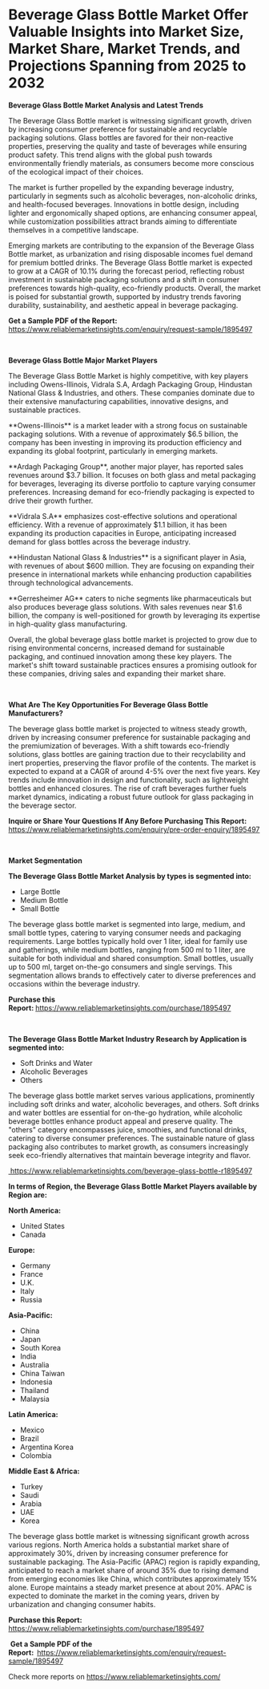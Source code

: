 <p><h1>Beverage Glass Bottle Market Offer Valuable Insights into Market Size, Market Share, Market Trends, and Projections Spanning from 2025 to 2032</h1></p><p><strong>Beverage Glass Bottle Market Analysis and Latest Trends</strong></p>
<p><p>The Beverage Glass Bottle market is witnessing significant growth, driven by increasing consumer preference for sustainable and recyclable packaging solutions. Glass bottles are favored for their non-reactive properties, preserving the quality and taste of beverages while ensuring product safety. This trend aligns with the global push towards environmentally friendly materials, as consumers become more conscious of the ecological impact of their choices.</p><p>The market is further propelled by the expanding beverage industry, particularly in segments such as alcoholic beverages, non-alcoholic drinks, and health-focused beverages. Innovations in bottle design, including lighter and ergonomically shaped options, are enhancing consumer appeal, while customization possibilities attract brands aiming to differentiate themselves in a competitive landscape.</p><p>Emerging markets are contributing to the expansion of the Beverage Glass Bottle market, as urbanization and rising disposable incomes fuel demand for premium bottled drinks. The Beverage Glass Bottle market is expected to grow at a CAGR of 10.1% during the forecast period, reflecting robust investment in sustainable packaging solutions and a shift in consumer preferences towards high-quality, eco-friendly products. Overall, the market is poised for substantial growth, supported by industry trends favoring durability, sustainability, and aesthetic appeal in beverage packaging.</p></p>
<p><strong>Get a Sample PDF of the Report:&nbsp;</strong> <a href="https://www.reliablemarketinsights.com/enquiry/request-sample/1895497?utm_campaign=2324&utm_medium=2&utm_source=Github&utm_content=ia&utm_term=08022025&utm_id=beverage-glass-bottle">https://www.reliablemarketinsights.com/enquiry/request-sample/1895497</a></p>
<p>&nbsp;</p>
<p><strong>Beverage Glass Bottle Major Market Players</strong></p>
<p><p>The Beverage Glass Bottle Market is highly competitive, with key players including Owens-Illinois, Vidrala S.A, Ardagh Packaging Group, Hindustan National Glass & Industries, and others. These companies dominate due to their extensive manufacturing capabilities, innovative designs, and sustainable practices.</p><p>**Owens-Illinois** is a market leader with a strong focus on sustainable packaging solutions. With a revenue of approximately $6.5 billion, the company has been investing in improving its production efficiency and expanding its global footprint, particularly in emerging markets.</p><p>**Ardagh Packaging Group**, another major player, has reported sales revenues around $3.7 billion. It focuses on both glass and metal packaging for beverages, leveraging its diverse portfolio to capture varying consumer preferences. Increasing demand for eco-friendly packaging is expected to drive their growth further.</p><p>**Vidrala S.A** emphasizes cost-effective solutions and operational efficiency. With a revenue of approximately $1.1 billion, it has been expanding its production capacities in Europe, anticipating increased demand for glass bottles across the beverage industry.</p><p>**Hindustan National Glass & Industries** is a significant player in Asia, with revenues of about $600 million. They are focusing on expanding their presence in international markets while enhancing production capabilities through technological advancements.</p><p>**Gerresheimer AG** caters to niche segments like pharmaceuticals but also produces beverage glass solutions. With sales revenues near $1.6 billion, the company is well-positioned for growth by leveraging its expertise in high-quality glass manufacturing.</p><p>Overall, the global beverage glass bottle market is projected to grow due to rising environmental concerns, increased demand for sustainable packaging, and continued innovation among these key players. The market's shift toward sustainable practices ensures a promising outlook for these companies, driving sales and expanding their market share.</p></p>
<p>&nbsp;</p>
<p><strong>What Are The Key Opportunities For Beverage Glass Bottle Manufacturers?</strong></p>
<p><p>The beverage glass bottle market is projected to witness steady growth, driven by increasing consumer preference for sustainable packaging and the premiumization of beverages. With a shift towards eco-friendly solutions, glass bottles are gaining traction due to their recyclability and inert properties, preserving the flavor profile of the contents. The market is expected to expand at a CAGR of around 4-5% over the next five years. Key trends include innovation in design and functionality, such as lightweight bottles and enhanced closures. The rise of craft beverages further fuels market dynamics, indicating a robust future outlook for glass packaging in the beverage sector.</p></p>
<p><strong>Inquire or Share Your Questions If Any Before Purchasing This Report:</strong> <a href="https://www.reliablemarketinsights.com/enquiry/pre-order-enquiry/1895497?utm_campaign=2324&utm_medium=2&utm_source=Github&utm_content=ia&utm_term=08022025&utm_id=beverage-glass-bottle">https://www.reliablemarketinsights.com/enquiry/pre-order-enquiry/1895497</a></p>
<p>&nbsp;</p>
<p><strong>Market Segmentation</strong></p>
<p><strong>The Beverage Glass Bottle Market Analysis by types is segmented into:</strong></p>
<p><ul><li>Large Bottle</li><li>Medium Bottle</li><li>Small Bottle</li></ul></p>
<p><p>The beverage glass bottle market is segmented into large, medium, and small bottle types, catering to varying consumer needs and packaging requirements. Large bottles typically hold over 1 liter, ideal for family use and gatherings, while medium bottles, ranging from 500 ml to 1 liter, are suitable for both individual and shared consumption. Small bottles, usually up to 500 ml, target on-the-go consumers and single servings. This segmentation allows brands to effectively cater to diverse preferences and occasions within the beverage industry.</p></p>
<p><strong>Purchase this Report:&nbsp;</strong><a href="https://www.reliablemarketinsights.com/purchase/1895497?utm_campaign=2324&utm_medium=2&utm_source=Github&utm_content=ia&utm_term=08022025&utm_id=beverage-glass-bottle">https://www.reliablemarketinsights.com/purchase/1895497</a></p>
<p>&nbsp;</p>
<p><strong>The Beverage Glass Bottle Market Industry Research by Application is segmented into:</strong></p>
<p><ul><li>Soft Drinks and Water</li><li>Alcoholic Beverages</li><li>Others</li></ul></p>
<p><p>The beverage glass bottle market serves various applications, prominently including soft drinks and water, alcoholic beverages, and others. Soft drinks and water bottles are essential for on-the-go hydration, while alcoholic beverage bottles enhance product appeal and preserve quality. The "others" category encompasses juice, smoothies, and functional drinks, catering to diverse consumer preferences. The sustainable nature of glass packaging also contributes to market growth, as consumers increasingly seek eco-friendly alternatives that maintain beverage integrity and flavor.</p></p>
<p><a href="https://www.reliablemarketinsights.com/beverage-glass-bottle-r1895497?utm_campaign=2324&utm_medium=2&utm_source=Github&utm_content=ia&utm_term=08022025&utm_id=beverage-glass-bottle">&nbsp;https://www.reliablemarketinsights.com/beverage-glass-bottle-r1895497</a></p>
<p><strong>In terms of Region, the Beverage Glass Bottle Market Players available by Region are:</strong></p>
<p>
    <p> <strong> North America: </strong>
        <ul>
            <li>United States</li>
            <li>Canada</li>
        </ul>
        </p> 
    <p> <strong> Europe: </strong>
        <ul>
            <li>Germany</li>
            <li>France</li>
            <li>U.K.</li>
            <li>Italy</li>
            <li>Russia</li>
        </ul>
        </p> 
    <p> <strong> Asia-Pacific: </strong>
        <ul>
            <li>China</li>
            <li>Japan</li>
            <li>South Korea</li>
            <li>India</li>
            <li>Australia</li>
            <li>China Taiwan</li>
            <li>Indonesia</li>
            <li>Thailand</li>
            <li>Malaysia</li>
        </ul>
        </p> 
    <p> <strong> Latin America: </strong>
        <ul>
            <li>Mexico</li>
            <li>Brazil</li>
            <li>Argentina Korea</li>
            <li>Colombia</li>
        </ul>
        </p> 
    <p> <strong> Middle East & Africa: </strong>
        <ul>
            <li>Turkey</li>
            <li>Saudi</li>
            <li>Arabia</li>
            <li>UAE</li>
            <li>Korea</li>
        </ul>
    </p>
    </p>
<p><p>The beverage glass bottle market is witnessing significant growth across various regions. North America holds a substantial market share of approximately 30%, driven by increasing consumer preference for sustainable packaging. The Asia-Pacific (APAC) region is rapidly expanding, anticipated to reach a market share of around 35% due to rising demand from emerging economies like China, which contributes approximately 15% alone. Europe maintains a steady market presence at about 20%. APAC is expected to dominate the market in the coming years, driven by urbanization and changing consumer habits.</p></p>
<p><strong>Purchase this Report: </strong><a href="https://www.reliablemarketinsights.com/purchase/1895497?utm_campaign=2324&utm_medium=2&utm_source=Github&utm_content=ia&utm_term=08022025&utm_id=beverage-glass-bottle">https://www.reliablemarketinsights.com/purchase/1895497</a></p>
<p>&nbsp;<strong>Get a Sample PDF of the Report:&nbsp;&nbsp;</strong><a href="https://www.reliablemarketinsights.com/enquiry/request-sample/1895497?utm_campaign=2324&utm_medium=2&utm_source=Github&utm_content=ia&utm_term=08022025&utm_id=beverage-glass-bottle">https://www.reliablemarketinsights.com/enquiry/request-sample/1895497</a></p>
<p><strong></strong></p>
<p>Check more reports on <a href="https://www.reliablemarketinsights.com/?utm_campaign=2324&utm_medium=2&utm_source=Github&utm_content=ia&utm_term=08022025&utm_id=beverage-glass-bottle">https://www.reliablemarketinsights.com/</a></p>